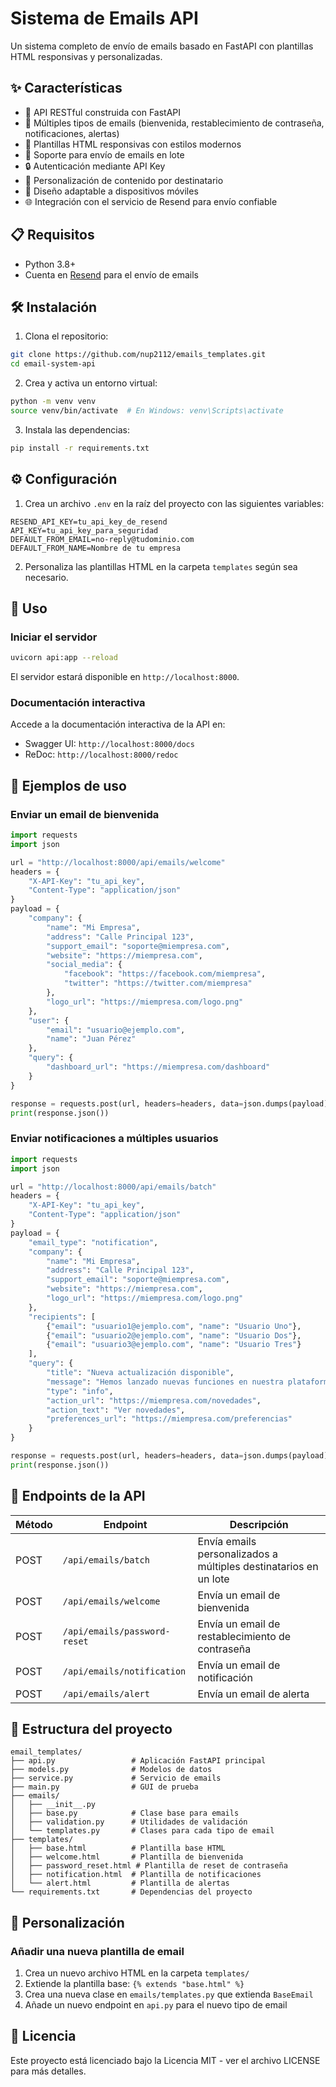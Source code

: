 # Sistema de Emails API

Un sistema completo de envío de emails basado en FastAPI con plantillas HTML responsivas y personalizadas.

## ✨ Características

- 🚀 API RESTful construida con FastAPI
- 📧 Múltiples tipos de emails (bienvenida, restablecimiento de contraseña, notificaciones, alertas)
- 🎨 Plantillas HTML responsivas con estilos modernos
- 🔄 Soporte para envío de emails en lote
- 🔒 Autenticación mediante API Key
- 🎯 Personalización de contenido por destinatario
- 📱 Diseño adaptable a dispositivos móviles
- 🌐 Integración con el servicio de Resend para envío confiable

## 📋 Requisitos

- Python 3.8+
- Cuenta en [Resend](https://resend.com) para el envío de emails

## 🛠️ Instalación

1. Clona el repositorio:

```bash
git clone https://github.com/nup2112/emails_templates.git
cd email-system-api
```

2. Crea y activa un entorno virtual:

```bash
python -m venv venv
source venv/bin/activate  # En Windows: venv\Scripts\activate
```

3. Instala las dependencias:

```bash
pip install -r requirements.txt
```

## ⚙️ Configuración

1. Crea un archivo `.env` en la raíz del proyecto con las siguientes variables:

```
RESEND_API_KEY=tu_api_key_de_resend
API_KEY=tu_api_key_para_seguridad
DEFAULT_FROM_EMAIL=no-reply@tudominio.com
DEFAULT_FROM_NAME=Nombre de tu empresa
```

2. Personaliza las plantillas HTML en la carpeta `templates` según sea necesario.

## 🚀 Uso

### Iniciar el servidor

```bash
uvicorn api:app --reload
```

El servidor estará disponible en `http://localhost:8000`.

### Documentación interactiva

Accede a la documentación interactiva de la API en:

- Swagger UI: `http://localhost:8000/docs`
- ReDoc: `http://localhost:8000/redoc`

## 📝 Ejemplos de uso

### Enviar un email de bienvenida

```python
import requests
import json

url = "http://localhost:8000/api/emails/welcome"
headers = {
    "X-API-Key": "tu_api_key",
    "Content-Type": "application/json"
}
payload = {
    "company": {
        "name": "Mi Empresa",
        "address": "Calle Principal 123",
        "support_email": "soporte@miempresa.com",
        "website": "https://miempresa.com",
        "social_media": {
            "facebook": "https://facebook.com/miempresa",
            "twitter": "https://twitter.com/miempresa"
        },
        "logo_url": "https://miempresa.com/logo.png"
    },
    "user": {
        "email": "usuario@ejemplo.com",
        "name": "Juan Pérez"
    },
    "query": {
        "dashboard_url": "https://miempresa.com/dashboard"
    }
}

response = requests.post(url, headers=headers, data=json.dumps(payload))
print(response.json())
```

### Enviar notificaciones a múltiples usuarios

```python
import requests
import json

url = "http://localhost:8000/api/emails/batch"
headers = {
    "X-API-Key": "tu_api_key",
    "Content-Type": "application/json"
}
payload = {
    "email_type": "notification",
    "company": {
        "name": "Mi Empresa",
        "address": "Calle Principal 123",
        "support_email": "soporte@miempresa.com",
        "website": "https://miempresa.com",
        "logo_url": "https://miempresa.com/logo.png"
    },
    "recipients": [
        {"email": "usuario1@ejemplo.com", "name": "Usuario Uno"},
        {"email": "usuario2@ejemplo.com", "name": "Usuario Dos"},
        {"email": "usuario3@ejemplo.com", "name": "Usuario Tres"}
    ],
    "query": {
        "title": "Nueva actualización disponible",
        "message": "Hemos lanzado nuevas funciones en nuestra plataforma.",
        "type": "info",
        "action_url": "https://miempresa.com/novedades",
        "action_text": "Ver novedades",
        "preferences_url": "https://miempresa.com/preferencias"
    }
}

response = requests.post(url, headers=headers, data=json.dumps(payload))
print(response.json())
```

## 📡 Endpoints de la API

| Método | Endpoint | Descripción |
|--------|----------|-------------|
| POST | `/api/emails/batch` | Envía emails personalizados a múltiples destinatarios en un lote |
| POST | `/api/emails/welcome` | Envía un email de bienvenida |
| POST | `/api/emails/password-reset` | Envía un email de restablecimiento de contraseña |
| POST | `/api/emails/notification` | Envía un email de notificación |
| POST | `/api/emails/alert` | Envía un email de alerta |

## 📁 Estructura del proyecto

```
email_templates/
├── api.py                 # Aplicación FastAPI principal
├── models.py              # Modelos de datos
├── service.py             # Servicio de emails
├── main.py                # GUI de prueba
├── emails/
│   ├── __init__.py 
│   ├── base.py            # Clase base para emails
│   ├── validation.py      # Utilidades de validación
│   └── templates.py       # Clases para cada tipo de email
├── templates/
│   ├── base.html          # Plantilla base HTML
│   ├── welcome.html       # Plantilla de bienvenida
│   ├── password_reset.html # Plantilla de reset de contraseña
│   ├── notification.html  # Plantilla de notificaciones
│   └── alert.html         # Plantilla de alertas
└── requirements.txt       # Dependencias del proyecto
```

## 🔧 Personalización

### Añadir una nueva plantilla de email

1. Crea un nuevo archivo HTML en la carpeta `templates/`
2. Extiende la plantilla base: `{% extends "base.html" %}`
3. Crea una nueva clase en `emails/templates.py` que extienda `BaseEmail`
4. Añade un nuevo endpoint en `api.py` para el nuevo tipo de email

## 📄 Licencia

Este proyecto está licenciado bajo la Licencia MIT - ver el archivo LICENSE para más detalles.
